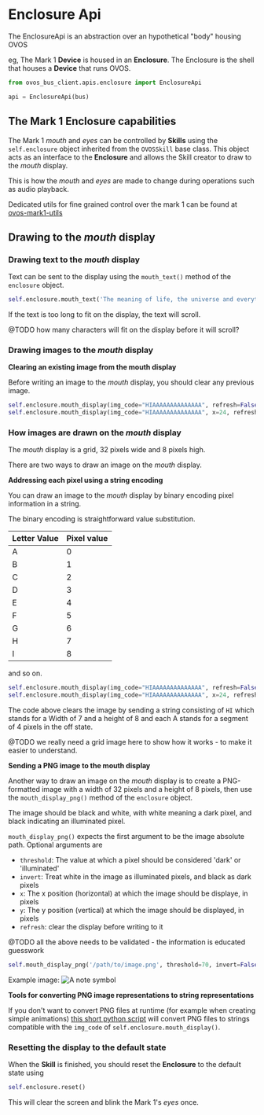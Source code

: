 # Enclosure Api

The EnclosureApi is an abstraction over an hypothetical "body" housing OVOS

eg, The Mark 1 **Device** is housed in an **Enclosure**. The Enclosure is the shell that houses a **Device** that runs OVOS.

```python
from ovos_bus_client.apis.enclosure import EnclosureApi

api = EnclosureApi(bus)
```
## The Mark 1 Enclosure capabilities

The Mark 1 _mouth_ and _eyes_ can be controlled by **Skills** using the `self.enclosure` object inherited from the `OVOSSkill` base class. 
This object acts as an interface to the **Enclosure** and allows the Skill creator to draw to the _mouth_ display.

This is how the _mouth_ and _eyes_ are made to change during operations such as audio playback.

Dedicated utils for fine grained control over the mark 1 can be found at [ovos-mark1-utils](https://github.com/OpenVoiceOS/ovos-mark1-utils)

## Drawing to the _mouth_ display

### Drawing text to the _mouth_ display

Text can be sent to the display using the `mouth_text()` method of the `enclosure` object.

```python
self.enclosure.mouth_text('The meaning of life, the universe and everything is 42')
```

If the text is too long to fit on the display, the text will scroll.

@TODO how many characters will fit on the display before it will scroll?

### Drawing images to the _mouth_ display

**Clearing an existing image from the mouth display**

Before writing an image to the _mouth_ display, you should clear any previous image.

```python
self.enclosure.mouth_display(img_code="HIAAAAAAAAAAAAAA", refresh=False)
self.enclosure.mouth_display(img_code="HIAAAAAAAAAAAAAA", x=24, refresh=False)
```

### How images are drawn on the _mouth_ display

The _mouth_ display is a grid, 32 pixels wide and 8 pixels high.

There are two ways to draw an image on the _mouth_ display.

**Addressing each pixel using a string encoding**

You can draw an image to the _mouth_ display by binary encoding pixel information in a string.

The binary encoding is straightforward value substitution.

| Letter Value | Pixel value |
| :--- | :--- |
| A | 0 |
| B | 1 |
| C | 2 |
| D | 3 |
| E | 4 |
| F | 5 |
| G | 6 |
| H | 7 |
| I | 8 |

and so on.

```python
self.enclosure.mouth_display(img_code="HIAAAAAAAAAAAAAA", refresh=False)
self.enclosure.mouth_display(img_code="HIAAAAAAAAAAAAAA", x=24, refresh=False)
```

The code above clears the image by sending a string consisting of `HI` which stands for a Width of 7 and a height of 8 and each A stands for a segment of 4 pixels in the off state.

@TODO we really need a grid image here to show how it works - to make it easier to understand.

**Sending a PNG image to the mouth display**

Another way to draw an image on the _mouth_ display is to create a PNG-formatted image with a width of 32 pixels and a height of 8 pixels, then use the `mouth_display_png()` method of the `enclosure` object.

The image should be black and white, with white meaning a dark pixel, and black indicating an illuminated pixel.

`mouth_display_png()` expects the first argument to be the image absolute path. Optional arguments are

* `threshold`: The value at which a pixel should be considered 'dark' or 'illuminated'
* `invert`: Treat white in the image as illuminated pixels, and black as dark pixels
* `x`: The x position \(horizontal\) at which the image should be displaye, in pixels
* `y`: The y position \(vertical\) at which the image should be displayed, in pixels
* `refresh`: clear the display before writing to it

@TODO all the above needs to be validated - the information is educated guesswork

```python
self.mouth_display_png('/path/to/image.png', threshold=70, invert=False, x=0, y=0, refresh=True)
```

Example image: ![A note symbol](https://akeiexil.files.wordpress.com/2017/08/note1.png)

**Tools for converting PNG image representations to string representations**

If you don't want to convert PNG files at runtime \(for example when creating simple animations\) [this short python script](https://gist.github.com/forslund/9d8805fd7adb9e74ec3ea321e1676a21) will convert PNG files to strings compatible with the `img_code` of `self.enclosure.mouth_display()`.

### Resetting the display to the default state

When the **Skill** is finished, you should reset the **Enclosure** to the default state using

```python
self.enclosure.reset()
```

This will clear the screen and blink the Mark 1's _eyes_ once.
